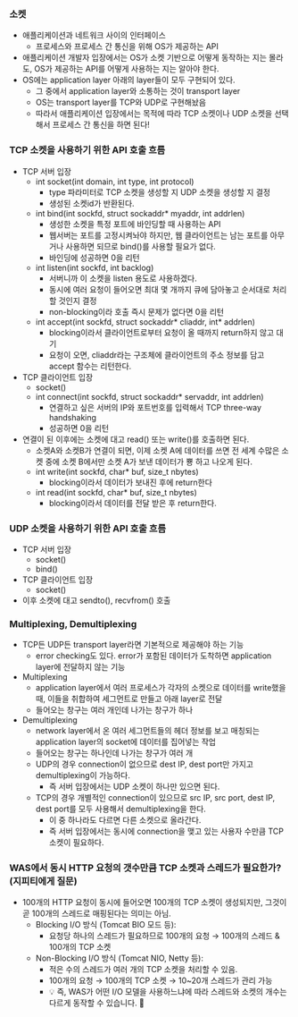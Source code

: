 ### 소켓
- 애플리케이션과 네트워크 사이의 인터페이스
  - 프로세스와 프로세스 간 통신을 위해 OS가 제공하는 API
- 애플리케이션 개발자 입장에서는 OS가 소켓 기반으로 어떻게 동작하는 지는 몰라도, OS가 제공하는 API를 어떻게 사용하는 지는 알아야 한다.
- OS에는 application layer 아래의 layer들이 모두 구현되어 있다.
  - 그 중에서 application layer와 소통하는 것이 transport layer
  - OS는 transport layer를 TCP와 UDP로 구현해놨음
  - 따라서 애플리케이션 입장에서는 목적에 따라 TCP 소켓이나 UDP 소켓을 선택해서 프로세스 간 통신을 하면 된다!

### TCP 소켓을 사용하기 위한 API 호출 흐름
- TCP 서버 입장
  - int socket(int domain, int type, int protocol) 
    - type 파라미터로 TCP 소켓을 생성할 지 UDP 소켓을 생성할 지 결정
    - 생성된 소켓id가 반환된다.
  - int bind(int sockfd, struct sockaddr* myaddr, int addrlen)
    - 생성한 소켓을 특정 포트에 바인딩할 때 사용하는 API
    - 웹서버는 포트를 고정시켜놔야 하지만, 웹 클라이언트는 남는 포트를 아무거나 사용하면 되므로 bind()를 사용할 필요가 없다.
    - 바인딩에 성공하면 0을 리턴
  - int listen(int sockfd, int backlog)
    - 서버니까 이 소켓을 listen 용도로 사용하겠다.
    - 동시에 여러 요청이 들어오면 최대 몇 개까지 큐에 담아놓고 순서대로 처리할 것인지 결정
    - non-blocking이라 호출 즉시 문제가 없다면 0을 리턴
  - int accept(int sockfd, struct sockaddr* cliaddr, int* addrlen)
    - blocking이라서 클라이언트로부터 요청이 올 때까지 return하지 않고 대기
    - 요청이 오면, cliaddr라는 구조체에 클라이언트의 주소 정보를 담고 accept 함수는 리턴한다.
- TCP 클라이언트 입장
  - socket()
  - int connect(int sockfd, struct sockaddr* servaddr, int addrlen)
    - 연결하고 싶은 서버의 IP와 포트번호를 입력해서 TCP three-way handshaking
    - 성공하면 0을 리턴
- 연결이 된 이후에는 소켓에 대고 read() 또는 write()를 호출하면 된다.
  - 소켓A와 소켓B가 연결이 되면, 이제 소켓 A에 데이터를 쓰면 전 세계 수많은 소켓 중에 소켓 B에서만 소켓 A가 보낸 데이터가 뿅 하고 나오게 된다.
  - int write(int sockfd, char* buf, size_t nbytes)
    - blocking이라서 데이터가 보내진 후에 return한다
  - int read(int sockfd, char* buf, size_t nbytes)
    - blocking이라서 데이터를 전달 받은 후 return한다.

### UDP 소켓을 사용하기 위한 API 호출 흐름
- TCP 서버 입장
  - socket()
  - bind()
- TCP 클라이언트 입장
  - socket()
- 이후 소켓에 대고 sendto(), recvfrom() 호출

### Multiplexing, Demultiplexing
- TCP든 UDP든 transport layer라면 기본적으로 제공해야 하는 기능
  - error checking도 있다. error가 포함된 데이터가 도착하면 application layer에 전달하지 않는 기능
- Multiplexing
  - application layer에서 여러 프로세스가 각자의 소켓으로 데이터를 write했을 때, 이들을 취합하여 세그먼트로 만들고 아래 layer로 전달
  - 들어오는 창구는 여러 개인데 나가는 창구가 하나
- Demultiplexing
  - network layer에서 온 여러 세그먼트들의 헤더 정보를 보고 매칭되는 application layer의 socket에 데이터를 집어넣는 작업
  - 들어오는 창구는 하나인데 나가는 창구가 여러 개
  - UDP의 경우 connection이 없으므로 dest IP, dest port만 가지고 demultiplexing이 가능하다.
    - 즉 서버 입장에서는 UDP 소켓이 하나만 있으면 된다.
  - TCP의 경우 개별적인 connection이 있으므로 src IP, src port, dest IP, dest port를 모두 사용해서 demultiplexing을 한다.
    - 이 중 하나라도 다르면 다른 소켓으로 올라간다. 
    - 즉 서버 입장에서는 동시에 connection을 맺고 있는 사용자 수만큼 TCP 소켓이 필요하다.

### WAS에서 동시 HTTP 요청의 갯수만큼 TCP 소켓과 스레드가 필요한가? (지피티에게 질문)
- 100개의 HTTP 요청이 동시에 들어오면 100개의 TCP 소켓이 생성되지만, 그것이 곧 100개의 스레드로 매핑된다는 의미는 아님.
  - Blocking I/O 방식 (Tomcat BIO 모드 등):
    - 요청당 하나의 스레드가 필요하므로 100개의 요청 → 100개의 스레드 & 100개의 TCP 소켓
  - Non-Blocking I/O 방식 (Tomcat NIO, Netty 등):
    - 적은 수의 스레드가 여러 개의 TCP 소켓을 처리할 수 있음.
    - 100개의 요청 → 100개의 TCP 소켓 → 10~20개 스레드가 관리 가능
    - 💡 즉, WAS가 어떤 I/O 모델을 사용하느냐에 따라 스레드와 소켓의 개수는 다르게 동작할 수 있습니다. 🚀
